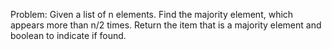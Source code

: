 Problem: Given a list of n elements. Find the majority element, which 
appears more than n/2 times. Return the item that is a majority element
and boolean to indicate if found.

